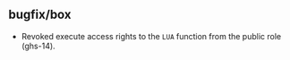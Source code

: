 ## bugfix/box

* Revoked execute access rights to the `LUA` function from the public role (ghs-14).
